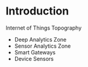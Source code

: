 Introduction
==

Internet of Things Topography

- Deep Analytics Zone
- Sensor Analytics Zone
- Smart Gateways
- Device Sensors
